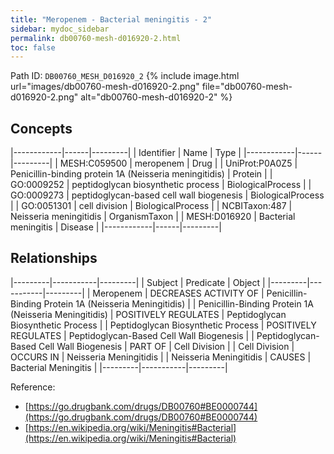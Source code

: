 ```yaml
---
title: "Meropenem - Bacterial meningitis - 2"
sidebar: mydoc_sidebar
permalink: db00760-mesh-d016920-2.html
toc: false 
---
```



Path ID: `DB00760_MESH_D016920_2`
{% include image.html url="images/db00760-mesh-d016920-2.png" file="db00760-mesh-d016920-2.png" alt="db00760-mesh-d016920-2" %}

## Concepts

|------------|------|---------|
| Identifier | Name | Type    |
|------------|------|---------|
| MESH:C059500 | meropenem | Drug |
| UniProt:P0A0Z5 | Penicillin-binding protein 1A (Neisseria meningitidis) | Protein |
| GO:0009252 | peptidoglycan biosynthetic process | BiologicalProcess |
| GO:0009273 | peptidoglycan-based cell wall biogenesis | BiologicalProcess |
| GO:0051301 | cell division | BiologicalProcess |
| NCBITaxon:487 | Neisseria meningitidis | OrganismTaxon |
| MESH:D016920 | Bacterial meningitis | Disease |
|------------|------|---------|

## Relationships

|---------|-----------|---------|
| Subject | Predicate | Object  |
|---------|-----------|---------|
| Meropenem | DECREASES ACTIVITY OF | Penicillin-Binding Protein 1A (Neisseria Meningitidis) |
| Penicillin-Binding Protein 1A (Neisseria Meningitidis) | POSITIVELY REGULATES | Peptidoglycan Biosynthetic Process |
| Peptidoglycan Biosynthetic Process | POSITIVELY REGULATES | Peptidoglycan-Based Cell Wall Biogenesis |
| Peptidoglycan-Based Cell Wall Biogenesis | PART OF | Cell Division |
| Cell Division | OCCURS IN | Neisseria Meningitidis |
| Neisseria Meningitidis | CAUSES | Bacterial Meningitis |
|---------|-----------|---------|

Reference: 
  - [https://go.drugbank.com/drugs/DB00760#BE0000744](https://go.drugbank.com/drugs/DB00760#BE0000744)
  - [https://en.wikipedia.org/wiki/Meningitis#Bacterial](https://en.wikipedia.org/wiki/Meningitis#Bacterial)

